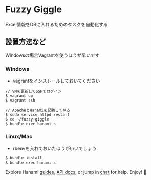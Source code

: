 # Fuzzy Giggle

Excel情報をDBに入れるためのタスクを自動化する

## 設置方法など

Windowsの場合Vagrantを使うほうが早いです

### Windows

* vagrantをインストールしておいてください

```
// VMを更新してSSHでログイン
$ vagrant up
$ vagrant ssh

// ApacheとHanamiを起動してやる
$ sudo service httpd restart
$ cd ~/fuzzy-giggle
$ bundle exec hanami s
```

### Linux/Mac

* rbenvを入れておいたほうがいいでしょう

```
$ bundle install
$ bundle exec hanami s
```

Explore Hanami [guides](http://hanamirb.org/guides/), [API docs](http://docs.hanamirb.org/1.1.1/), or jump in [chat](http://chat.hanamirb.org) for help. Enjoy! 🌸
